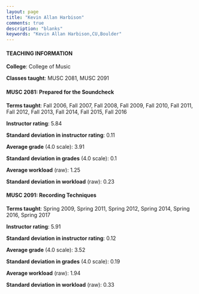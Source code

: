 ```yaml
---
layout: page
title: "Kevin Allan Harbison" 
comments: true
description: "blanks"
keywords: "Kevin Allan Harbison,CU,Boulder"
---
```

<head>
<script src="https://ajax.googleapis.com/ajax/libs/jquery/2.1.3/jquery.min.js"></script>
<script src="https://dl.dropboxusercontent.com/s/pc42nxpaw1ea4o9/highcharts.js?dl=0"></script>
<!-- <script src="../assets/js/highcharts.js"></script> -->
<style type="text/css">@font-face {
	font-family: "Bebas Neue";
	src: url(https://www.filehosting.org/file/details/544349/BebasNeue Regular.otf) format("opentype");
	}
	h1.Bebas { 
		font-family: "Bebas Neue", Verdana, Tahoma;
	}
</style>
</head>
	   
#### TEACHING INFORMATION

**College**: College of Music

**Classes taught**: MUSC 2081, MUSC 2091

#### MUSC 2081: Prepared for the Soundcheck

**Terms taught**: Fall 2006, Fall 2007, Fall 2008, Fall 2009, Fall 2010, Fall 2011, Fall 2012, Fall 2013, Fall 2014, Fall 2015, Fall 2016

**Instructor rating**: 5.84

**Standard deviation in instructor rating**: 0.11

**Average grade** (4.0 scale): 3.91

**Standard deviation in grades** (4.0 scale): 0.1

**Average workload** (raw): 1.25

**Standard deviation in workload** (raw): 0.23

#### MUSC 2091: Recording Techniques

**Terms taught**: Spring 2009, Spring 2011, Spring 2012, Spring 2014, Spring 2016, Spring 2017

**Instructor rating**: 5.91

**Standard deviation in instructor rating**: 0.12

**Average grade** (4.0 scale): 3.52

**Standard deviation in grades** (4.0 scale): 0.19

**Average workload** (raw): 1.94

**Standard deviation in workload** (raw): 0.33

